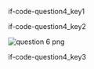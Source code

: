 if-code-question4_key1


if-code-question4_key2


![question 6 png](assets/question4-image1.png)

if-code-question4_key3
